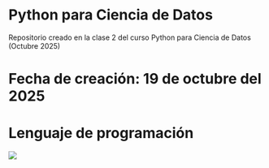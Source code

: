 # Python para Ciencia de Datos
Repositorio creado en la clase 2 del curso Python para Ciencia de Datos (Octubre 2025)

# Fecha de creación: 19 de octubre del 2025

# Lenguaje de programación
![](https://cdn.freebiesupply.com/logos/large/2x/python-3-logo-png-transparent.png)
